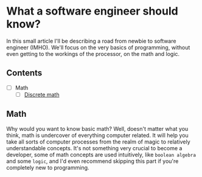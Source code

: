 # What a software engineer should know?

In this small article I'll be describing a road from newbie to software engineer (IMHO). We'll focus on the very basics of programming, without even getting to the workings of the processor, on the math and logic.

## Contents

- [ ] Math
	- [ ] [Discrete math](docs/math/DMATH.md)

## Math

Why would you want to know basic math? Well, doesn't matter what you think, math is undercover of everything computer related. It will help you take all sorts of computer processes from the realm of magic to relatively understandable concepts. It's not something very crucial to become a developer, some of math concepts are used intuitively, like `boolean algebra` and some `logic`, and I'd even recommend skipping this part if you're completely new to programming. 
